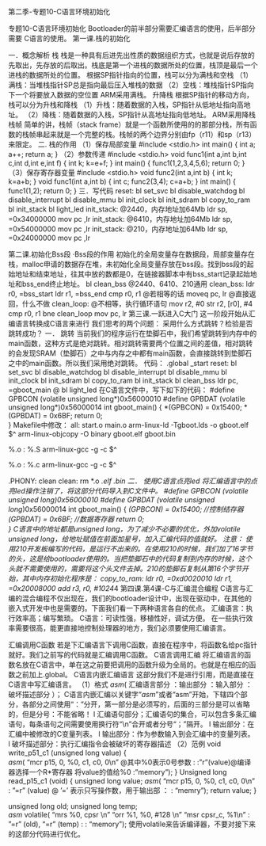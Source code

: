 第二季-专题10-C语言环境初始化 

专题10-C语言环境初始化
    Bootloader的前半部分需要汇编语言的使用，后半部分需要 C语言的使用。
第一课.栈的初始化
 
一．概念解析
栈
栈是一种具有后进先出性质的数据组织方式，也就是说后存放的先取出，先存放的后取出。栈底是第一个进栈的数据所处的位置，栈顶是最后一个进栈的数据所处的位置。
根据SP指针指向的位置，栈可以分为满栈和空栈
（1）满栈：当堆栈指针SP总是指向最后压入堆栈的数据
（2）空栈：堆栈指针SP指向下一个将要放入数据的空位置
ARM采用满栈。
升降栈
根据SP指针的移动方向，栈可以分为升栈和降栈
（1）升栈：随着数据的入栈，SP指针从低地址指向高地址。
（2）降栈：随着数据的入栈，SP指针从高地址指向低地址。
ARM采用降栈
栈帧
简单的讲，栈帧（stack frame）就是一个函数所使用的的那部分栈，所有函数的栈帧串起来就是一个完整的栈。栈帧的两个边界分别由fp（r11）和sp（r13）来限定。
二. 栈的作用
（1）保存局部变量
#include <stdio.h>
int main()
{
    int a;
    a++;
    return a;
}
（2）参数传递
#include <stdio.h>
void func1(int a,int b,int c,int d,int e,int f)
{
    int k;
    k=e+f;
}
int main()
{
    func1(1,2,3,4,5,6);
    return 0;
}
（3）保存寄存器变量
#include <stdio.h>
void func2(int a,int b)
{
    int k;
    k=a+b;
}
void func1(int a,int b)
{
    int c;
    func2(3,4);
    c=a+b;
}
int main()
{
    func1(1,2);
    return 0;
}
三．写代码
reset:
    bl set_svc
    bl disable_watchdog
    bl disable_interrupt
    bl disable_mmu
    bl init_clock
    bl init_sdram
    bl copy_to_ram
    bl init_stack
    bl light_led
init_stack:    @2440，内存地址加64Mb
    ldr sp, =0x34000000
    mov pc ,lr
init_stack:    @6410，内存地址加64Mb
    ldr sp, =0x54000000
    mov pc ,lr
init_stack:    @210，内存地址加64Mb
    ldr sp, =0x24000000
    mov pc ,lr
 
第二课.初始化Bss段
·Bss段的作用
初始化的全局变量存在数据段，局部变量存在栈，malloc申请的数据存在堆，未初始化全局变量存放在bss段。找到bss段的起始地址和结束地址，往其中放的数都是0，在链接器脚本中有bss_start记录起始地址和bss_end终止地址。
bl clean_bss   @2440、6410、210通用
clean_bss:
         ldr r0, =bss_start
         ldr r1, =bss_end
         cmp r0, r1  @若相等的话
         moveq pc, lr  @直接返回，什么不做
clean_loop:     @不相等，执行循环语句
         mov r2, #0
         str r2, [r0], #4
         cmp r0, r1
         bne clean_loop
         mov pc, lr
第三课.一跃进入C大门
这一阶段开始从汇编语言转换成C语言来进行
我们思考的两个问题：
         采用什么方式跳转？检验是否跳转成功？
一． 跳转
当前我们的程序运行在垫脚石中，我们希望跳转到内存中的main函数，这种方式是绝对跳转。相对跳转需要两个位置之间的差值，相对跳转的会发现SRAM（垫脚石）之中与内存之中都有main函数，会直接跳转到垫脚石之中的main函数。所以我们采用绝对跳转。
代码：
.global _start
reset:
         bl set_svc
         bl disable_watchdog
         bl disable_interrupt
         bl disable_mmu
         bl init_clock
         bl init_sdram
         bl copy_to_ram
         bl init_stack
         bl clean_bss
         ldr pc, =gboot_main
@     bl light_led
在C语言文件中，写下如下的代码：
#define GPBCON (volatile unsigned long*)0x56000010
#define GPBDAT (volatile unsigned long*)0x56000014
int gboot_main()
{
    *(GPBCON) = 0x15400;
    *(GPBDAT) = 0x6BF;
    return 0;   
}
Makefile中修改：
all: start.o main.o
    arm-linux-ld -Tgboot.lds -o gboot.elf $^
    arm-linux-objcopy -O binary gboot.elf gboot.bin
   
%.o : %.S
    arm-linux-gcc -g -c $^
   
%.o : %.c
    arm-linux-gcc -g -c $^
   
.PHONY: clean
clean:
    rm *.o *.elf *.bin
二． 使用C语言点亮led
         将汇编语言中的点亮led操作注销了，将这部分代码导入到C文件中。
#define GPBCON (volatile unsigned long*)0x56000010
#define GPBDAT (volatile unsigned long*)0x56000014
int gboot_main()
{
    *(GPBCON) = 0x15400; //控制结存器
    *(GPBDAT) = 0x6BF;   //数据寄存器
    return 0;   
}
C语言中的地址都是unsigned long*，为了减少不必要的优化，外加volatile unsigned long，给地址赋值在前面加星号，加入汇编代码的值就好。
注意：
使用210开发板编写的代码，是运行不出来的。在使用210的时候，我们加了16字节的头，这是给bootloader使用的。当把垫脚石中的代码复制到内存的时候，这个头就不需要使用的，需要将这个头文件去掉。210的垫脚石复制从第16个字节开始，其中内存初始化程序是：
         copy_to_ram:
    ldr r0, =0xd0020010
    ldr r1, =0x20008000
    add r3, r0, #1024*4
第四课.第4课-C与汇编混合编程
C语言与汇编的混合编程不仅出现在，我们的bootloader设计中，出现在驱动中，在其他的嵌入式开发中也是需要的。下面我们看一下两种语言各自的优点。
汇编语言：执行效率高；编写繁琐。
C语言：可读性强，移植性好，调试方便。
在一些执行效率需要很高，能更直接地控制处理器的地方，我们必须要使用汇编语言。
 
汇编调用C函数
若是下汇编语言下调用C函数，直接在程序中，将函数名给pc指针就好。我们之前写的代码就是汇编调用C函数。
C语言调用汇编
将汇编语言的函数名放在C语言中，单在这之前要把调用的函数升级为全局的。也就是在相应的函数之前加上.global。
C语言内嵌汇编语言
这部分我们不是进行引用，而是直接在C语言中写汇编语言。
（1）格式
_asm_(
汇编语言部分
：输出部分
：输入部分
：破坏描述部分
）；
C语言内嵌汇编以关键字“_asm_”或者“asm”开始，下辖四个部分，各部分之间使用“：”分开，第一部分是必须写的，后面的三部分是可以省略的，但是分号：不能省略！
l  汇编语句部分；汇编语句的集合，可以包含多条汇编语句，每条语句之间需要使用换行符“\n”合开或者分号“；”隔开。
l  输出部分：在汇编中被修改的C变量列表。
l  输出部分：作为参数输入到会汇编中的变量列表。
l  破坏描述部分：执行汇编指令会被破坏的寄存器描述
（2）范例
void write_p51_c1 (unsigned long value)
{       
_asm_(
“mcr p15, 0, %0, c1, c0, 0\n”   @其中%0表示0号参数
:
:”r”(value)@编译器选择一个R*寄存器  将value的值给%0
:”memory”);
}
Unsigned long read_p15_c1 (void)
{
unsigned long value;
_asm_(
“mcr p15, 0, %0, c1, c0, 0\n”
: ”=r” (value) @ ’=’ 表示只写操作数，用于输出部
：
: “memry”);
         return value;
}
 
unsigned long old;
unsigned long temp;  
_asm_ volatile(
“mrs  %0,  cpsr  \n”
“orr  %1,  %0,  #128  \n”
“msr  cpsr_c,  %1\n”
: ”=r” (old), “=r” (temp)
:
: “memory”);
使用volatile来告诉编译器，不要对接下来的这部分代码进行优化。
 